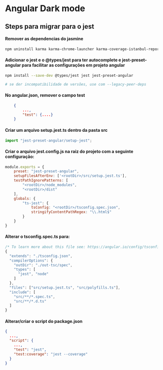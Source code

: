 # Angular Dark mode

## Steps para migrar para o jest

#### Remover as dependencias do jasmine
```bash
npm uninstall karma karma-chrome-launcher karma-coverage-istanbul-reporter karma-jasmine karma-jasmine-html-reporter @types/jasmine @types/jasminewd2 jasmine-core jasmine-spec-reporter
```

#### Adicionar o jest e o @types/jest para ter autocomplete e jest-preset-angular para facilitar as configurações em projeto angular
```bash
npm install --save-dev @types/jest jest jest-preset-angular

# se der incompatibilidade de versões, use com --legacy-peer-deps
```

#### No angular.json, remover o campo test
```json
    {
        ...,
        "test": {....}
    }
```

#### Criar um arquivo **setup.jest.ts** dentro da pasta src
```ts
import "jest-preset-angular/setup-jest";

```

#### Criar o arquivo **jest.config.js** na raiz do projeto com a seguinte configuração:

```js
module.exports = {
    preset: "jest-preset-angular",
    setupFilesAfterEnv: ['<rootDir>/src/setup.jest.ts'],
    testPathIgnorePatterns: [
        "<rootDir>/node_modules",
        "<rootDir>/dist"
    ],
    globals: {
        "ts-jest": {
            tsConfig: "<rootDir>/tsconfig.spec.json",
            stringifyContentPathRegex: "\\.html$"
        }
    }    
}
```


#### Alterar o tsconfig.spec.ts para:
```js
/* To learn more about this file see: https://angular.io/config/tsconfig. */
{
  "extends": "./tsconfig.json",
  "compilerOptions": {
    "outDir": "./out-tsc/spec",
    "types": [
      "jest", "node"
    ]
  },
  "files": ["src/setup.jest.ts", "src/polyfills.ts"],
  "include": [
    "src/**/*.spec.ts",
    "src/**/*.d.ts"
  ]
}
```

#### Alterar/criar o script do package.json

```json
{
  ...,
  "script": {
    ...,
    "test": "jest",
    "test:coverage": "jest --coverage"
  }
}
```
